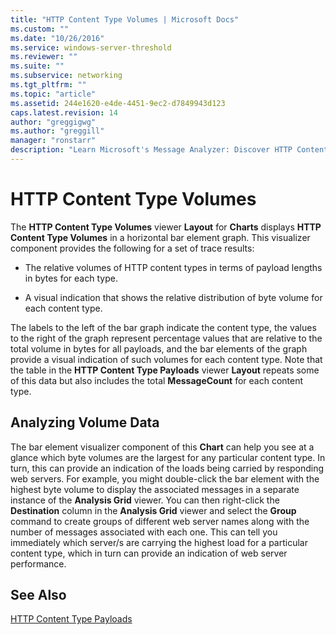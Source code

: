 ```yaml
---
title: "HTTP Content Type Volumes | Microsoft Docs"
ms.custom: ""
ms.date: "10/26/2016"
ms.service: windows-server-threshold
ms.reviewer: ""
ms.suite: ""
ms.subservice: networking
ms.tgt_pltfrm: ""
ms.topic: "article"
ms.assetid: 244e1620-e4de-4451-9ec2-d7849943d123
caps.latest.revision: 14
author: "greggigwg"
ms.author: "greggill"
manager: "ronstarr"
description: "Learn Microsoft's Message Analyzer: Discover HTTP Content Type Volumes, analyze data, and improve web server performance."
---
```


# HTTP Content Type Volumes

The **HTTP Content Type Volumes** viewer **Layout** for **Charts** displays **HTTP Content Type Volumes** in a horizontal bar element graph. This visualizer component provides the following for a set of trace results:  
  
-   The relative volumes of HTTP content types in terms of payload lengths in bytes for each type.  
  
-   A visual indication that shows the relative distribution of byte volume for each content type.  
  
The labels to the left of the bar graph indicate the content type, the values to the right of the graph represent percentage values that are relative to the total volume in bytes for all payloads, and the bar elements of the graph provide a visual indication of such volumes for each content type. Note that the table in the **HTTP Content Type Payloads** viewer **Layout** repeats some of this data but also includes the total **MessageCount** for each content type.  
  
## Analyzing Volume Data  

 The bar element visualizer component of this **Chart** can help you see at a glance which byte volumes are the largest for any particular content type. In turn, this can provide an indication of the loads being carried by responding web servers. For example, you might double-click the bar element with the highest byte volume to display the associated messages in a separate instance of the **Analysis Grid** viewer. You can then right-click the **Destination** column in the **Analysis Grid** viewer and select the **Group** command to create groups of different web server names along with the number of messages associated with each one. This can tell you immediately which server/s are carrying the highest load for a particular content type, which in turn can provide an indication of web server performance.  
  
## See Also  

[HTTP Content Type Payloads](http-content-type-payloads.md)